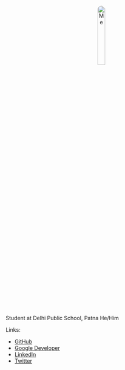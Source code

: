 <center><img src="https://user-images.githubusercontent.com/83200950/159107676-0fd3f55b-6da4-46e1-86a1-b431c0967a44.jpg" alt="Me" width="20%" style="border-radius: 50%;"/></center>
<br><br>Student at Delhi Public School, Patna
He/Him

Links: 
 - [GitHub](https://github.com/unignoramus11)
 - [Google Developer](https://g.dev/unignoramus)
 - [LinkedIn](https://linkedin.com/in/mohits11)
 - [Twitter](https://twitter.com/unignoramus11)
